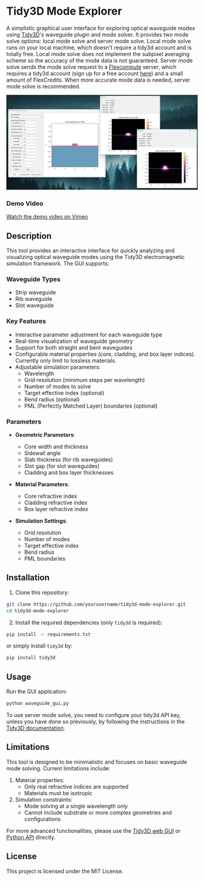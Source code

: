 # Tidy3D Mode Explorer

A simplistic graphical user interface for exploring optical waveguide modes using [Tidy3D](https://www.flexcompute.com/tidy3d/solver/)'s waveguide plugin and mode solver. It provides two mode solve options: local mode solve and server mode solve. Local mode solve runs on your local machine, which doesn't require a tidy3d account and is totally free. Local mode solve does not implement the subpixel averaging scheme so the accuracy of the mode data is not guaranteed. Server mode solve sends the mode solve request to a [Flexcompute](https://www.flexcompute.com/) server, which requires a tidy3d account (sign up for a free account [here](https://www.flexcompute.com/)) and a small amount of FlexCredits. When more accurate mode data is needed, server mode solve is recommended.

![Demo Interface](demo.png)

### Demo Video
[Watch the demo video on Vimeo](https://vimeo.com/1037061805)

## Description

This tool provides an interactive interface for quickly analyzing and visualizing optical waveguide modes using the Tidy3D electromagnetic simulation framework. The GUI supports:

### Waveguide Types
- Strip waveguide
- Rib waveguide
- Slot waveguide

### Key Features
- Interactive parameter adjustment for each waveguide type
- Real-time visualization of waveguide geometry
- Support for both straight and bent waveguides
- Configurable material properties (core, cladding, and box layer indices). Currently only limit to lossless materials.
- Adjustable simulation parameters:
  - Wavelength
  - Grid resolution (minimum steps per wavelength)
  - Number of modes to solve
  - Target effective index (optional)
  - Bend radius (optional)
  - PML (Perfectly Matched Layer) boundaries (optional)

### Parameters
- **Geometric Parameters**:
  - Core width and thickness
  - Sidewall angle
  - Slab thickness (for rib waveguides)
  - Slot gap (for slot waveguides)
  - Cladding and box layer thicknesses

- **Material Parameters**:
  - Core refractive index
  - Cladding refractive index
  - Box layer refractive index

- **Simulation Settings**:
  - Grid resolution
  - Number of modes
  - Target effective index
  - Bend radius
  - PML boundaries

## Installation

1. Clone this repository:
```bash
git clone https://github.com/yourusername/tidy3d-mode-explorer.git
cd tidy3d-mode-explorer
```

2. Install the required dependencies (only `tidy3d` is required):
```bash
pip install -r requirements.txt
```

or simply install `tidy3d` by:
```bash
pip install tidy3d
```

## Usage

Run the GUI application:
```bash
python waveguide_gui.py
```

To use server mode solve, you need to configure your tidy3d API key, unless you have done so previously, by following the instructions in the [Tidy3D documentation](https://docs.flexcompute.com/projects/tidy3d/en/latest/install.html).

## Limitations

This tool is designed to be minimalistic and focuses on basic waveguide mode solving. Current limitations include:

1. Material properties:
   - Only real refractive indices are supported
   - Materials must be isotropic
2. Simulation constraints:
   - Mode solving at a single wavelength only
   - Cannot include substrate or more complex geometries and configurations

For more advanced functionalities, please use the [Tidy3D web GUI](https://tidy3d.simulation.cloud) or [Python API](https://www.flexcompute.com/tidy3d/examples/notebooks/ModeSolver/) directly.

## License

This project is licensed under the MIT License.
